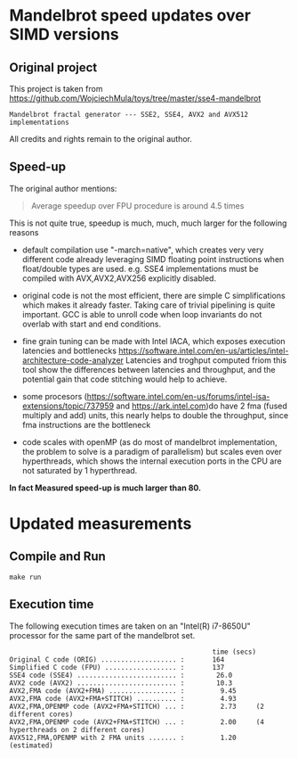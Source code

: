 # Mandelbrot speed updates over SIMD versions

## Original project

This project is taken from https://github.com/WojciechMula/toys/tree/master/sse4-mandelbrot

```
Mandelbrot fractal generator --- SSE2, SSE4, AVX2 and AVX512 implementations
```

All credits and rights remain to the original author. 

## Speed-up

The original author mentions:

> Average speedup over FPU procedure is around 4.5 times

This is not quite true, speedup is much, much, much larger for the following reasons

- default compilation use "-march=native", which creates very very different code already leveraging SIMD floating point instructions when float/double types are used. e.g. SSE4 implementations must be compiled with AVX,AVX2,AVX256 explicitly disabled.

- original code is not the most efficient, there are simple C simplifications which makes it already faster. Taking care of trivial pipelining is quite important. GCC is able to unroll code when loop invariants do not overlab with start and end conditions. 

- fine grain tuning can be made with Intel IACA, which exposes execution latencies and bottlenecks
https://software.intel.com/en-us/articles/intel-architecture-code-analyzer
Latencies and troghput computed friom this tool show the differences between latencies and throughput, and the potential gain that code stitching would help to achieve.

- some procesors (https://software.intel.com/en-us/forums/intel-isa-extensions/topic/737959 and https://ark.intel.com)do have 2 fma (fused multiply and add) units, this nearly helps to  double the throughput, since fma instructions are the bottleneck

- code scales with openMP (as do most of mandelbrot implementation, the problem to solve is a paradigm of parallelism) but scales even over hyperthreads, which shows the internal execution ports in the CPU are not saturated by 1 hyperthread.


**In fact Measured speed-up is much larger than 80.**

# Updated measurements

## Compile and Run

```
make run
```

## Execution time

The following execution times are taken on an "Intel(R) i7-8650U" processor for the same part of the mandelbrot set.

```
                                                   time (secs)
Original C code (ORIG) ................... :       164
Simplified C code (FPU) .................. :       137
SSE4 code (SSE4) ......................... :        26.0
AVX2 code (AVX2) ......................... :        10.3
AVX2,FMA code (AVX2+FMA) ................. :         9.45
AVX2,FMA code (AVX2+FMA+STITCH) .......... :         4.93
AVX2,FMA,OPENMP code (AVX2+FMA+STITCH) ... :         2.73     (2 different cores)
AVX2,FMA,OPENMP code (AVX2+FMA+STITCH) ... :         2.00     (4 hyperthreads on 2 different cores)
AVX512,FMA,OPENMP with 2 FMA units ....... :         1.20     (estimated)
```


